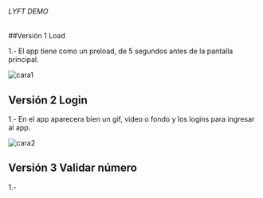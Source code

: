 ###### LYFT DEMO  

##Versión 1 Load  

1.- El app tiene como un preload, de 5 segundos antes de la pantalla principal.  

![cara1](http://i64.tinypic.com/904ojs.png)  

## Versión 2 Login  

1.- En el app aparecera bien un gif, video o fondo y los logins para ingresar al app.  

![cara2](http://i66.tinypic.com/eqzdkl.png)

## Versión 3 Validar número  

1.- 

			